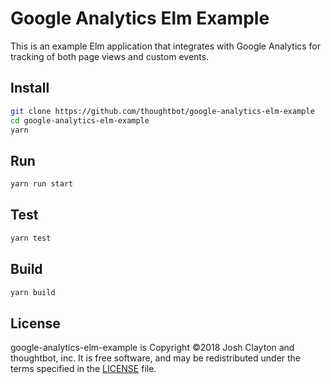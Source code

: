 # Google Analytics Elm Example

This is an example Elm application that integrates with Google Analytics for
tracking of both page views and custom events.

## Install

```sh
git clone https://github.com/thoughtbot/google-analytics-elm-example
cd google-analytics-elm-example
yarn
```

## Run

```sh
yarn run start
```

## Test

```sh
yarn test
```

## Build

```sh
yarn build
```

## License

google-analytics-elm-example is Copyright ©2018 Josh Clayton and thoughtbot,
inc. It is free software, and may be redistributed under the terms specified in
the [LICENSE](/LICENSE) file.
